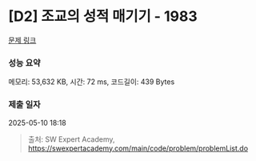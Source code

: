 # [D2] 조교의 성적 매기기 - 1983 

[문제 링크](https://swexpertacademy.com/main/code/problem/problemDetail.do?contestProbId=AV5PwGK6AcIDFAUq) 

### 성능 요약

메모리: 53,632 KB, 시간: 72 ms, 코드길이: 439 Bytes

### 제출 일자

2025-05-10 18:18



> 출처: SW Expert Academy, https://swexpertacademy.com/main/code/problem/problemList.do